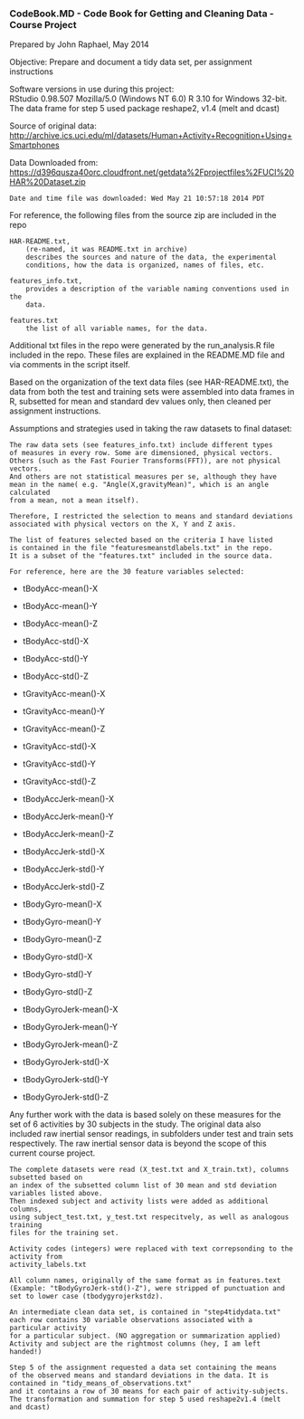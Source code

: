 
<h3>CodeBook.MD - Code Book for Getting and Cleaning Data - Course Project</h3>

<p>Prepared by John Raphael, May 2014</p>

<p>Objective: Prepare and document a tidy data set, per assignment instructions</p>

<p>Software versions in use during this project:<br/>
    RStudio 0.98.507 Mozilla/5.0 (Windows NT 6.0)
    R 3.10 for Windows 32-bit.
    The data frame for step 5 used package reshape2, v1.4 (melt and dcast)</p>

<p>Source of original data: 
    <a href="http://archive.ics.uci.edu/ml/datasets/Human+Activity+Recognition+Using+Smartphones">http://archive.ics.uci.edu/ml/datasets/Human+Activity+Recognition+Using+Smartphones</a></p>

<p>Data Downloaded from:
    <a href="https://d396qusza40orc.cloudfront.net/getdata%2Fprojectfiles%2FUCI%20HAR%20Dataset.zip">https://d396qusza40orc.cloudfront.net/getdata%2Fprojectfiles%2FUCI%20HAR%20Dataset.zip</a></p>

<pre><code>Date and time file was downloaded: Wed May 21 10:57:18 2014 PDT
</code></pre>

<p>For reference, the following files from the source zip are included in the repo</p>

<pre><code>HAR-README.txt, 
    (re-named, it was README.txt in archive)
    describes the sources and nature of the data, the experimental 
    conditions, how the data is organized, names of files, etc.

features_info.txt,
    provides a description of the variable naming conventions used in the
    data.

features.txt
    the list of all variable names, for the data.
</code></pre>

<p>Additional txt files in the repo were generated by the run_analysis.R
file included in the repo. These files are explained in the README.MD file
and via comments in the script itself.</p>

<p>Based on the organization of the text data files (see HAR-README.txt),
the data from both the test and training sets were assembled into
data frames in R, subsetted for mean and standard dev values only,
then cleaned per assignment instructions.</p>

<p>Assumptions and strategies used in taking the raw datasets to final dataset:</p>

<pre><code>The raw data sets (see features_info.txt) include different types
of measures in every row. Some are dimensioned, physical vectors.
Others (such as the Fast Fourier Transforms(FFT)), are not physical vectors.
And others are not statistical measures per se, although they have
mean in the name( e.g. &quot;Angle(X,gravityMean)&quot;, which is an angle calculated
from a mean, not a mean itself).

Therefore, I restricted the selection to means and standard deviations
associated with physical vectors on the X, Y and Z axis.

The list of features selected based on the criteria I have listed
is contained in the file &quot;featuresmeanstdlabels.txt&quot; in the repo.
It is a subset of the &quot;features.txt&quot; included in the source data.

For reference, here are the 30 feature variables selected:
</code></pre>

<ul>
<li><p>tBodyAcc-mean()-X</p></li>
<li><p>tBodyAcc-mean()-Y</p></li>
<li><p>tBodyAcc-mean()-Z</p></li>
<li><p>tBodyAcc-std()-X</p></li>
<li><p>tBodyAcc-std()-Y</p></li>
<li><p>tBodyAcc-std()-Z</p></li>
<li><p>tGravityAcc-mean()-X </p></li>
<li><p>tGravityAcc-mean()-Y</p></li>
<li><p>tGravityAcc-mean()-Z</p></li>
<li><p>tGravityAcc-std()-X </p></li>
<li><p>tGravityAcc-std()-Y</p></li>
<li><p>tGravityAcc-std()-Z</p></li>
<li><p>tBodyAccJerk-mean()-X </p></li>
<li><p>tBodyAccJerk-mean()-Y</p></li>
<li><p>tBodyAccJerk-mean()-Z</p></li>
<li><p>tBodyAccJerk-std()-X </p></li>
<li><p>tBodyAccJerk-std()-Y</p></li>
<li><p>tBodyAccJerk-std()-Z</p></li>
<li><p>tBodyGyro-mean()-X </p></li>
<li><p>tBodyGyro-mean()-Y</p></li>
<li><p>tBodyGyro-mean()-Z</p></li>
<li><p>tBodyGyro-std()-X </p></li>
<li><p>tBodyGyro-std()-Y</p></li>
<li><p>tBodyGyro-std()-Z</p></li>
<li><p>tBodyGyroJerk-mean()-X </p></li>
<li><p>tBodyGyroJerk-mean()-Y</p></li>
<li><p>tBodyGyroJerk-mean()-Z</p></li>
<li><p>tBodyGyroJerk-std()-X </p></li>
<li><p>tBodyGyroJerk-std()-Y</p></li>
<li><p>tBodyGyroJerk-std()-Z</p></li>
</ul>

<p>Any further work with the data is based solely on these measures for the set of 6 activities by 30 subjects in the study.  The original data also included raw inertial sensor readings,
in subfolders under test and train sets respectively.  The raw inertial sensor data
is beyond the scope of this current course project.  </p>

<pre><code>The complete datasets were read (X_test.txt and X_train.txt), columns subsetted based on
an index of the subsetted column list of 30 mean and std deviation variables listed above.
Then indexed subject and activity lists were added as additional columns, 
using subject_test.txt, y_test.txt respecitvely, as well as analogous training 
files for the training set.

Activity codes (integers) were replaced with text correpsonding to the activity from
activity_labels.txt

All column names, originally of the same format as in features.text
(Example: &quot;tBodyGyroJerk-std()-Z&quot;), were stripped of punctuation and
set to lower case (tbodygyrojerkstdz). 

An intermediate clean data set, is contained in &quot;step4tidydata.txt&quot;
each row contains 30 variable observations associated with a particular activity
for a particular subject. (NO aggregation or summarization applied)
Activity and subject are the rightmost columns (hey, I am left handed!)

Step 5 of the assignment requested a data set containing the means
of the observed means and standard deviations in the data. It is
contained in &quot;tidy_means_of_observations.txt&quot;
and it contains a row of 30 means for each pair of activity-subjects.
The transformation and summation for step 5 used reshape2v1.4 (melt and dcast)
</code></pre>

</body>

</html>

